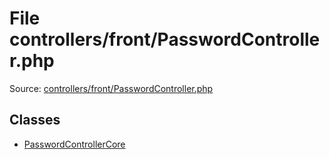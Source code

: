File controllers/front/PasswordController.php
=========

Source: [controllers/front/PasswordController.php](https://github.com/PrestaShop/PrestaShop/blob/1.6.0.6/controllers/front/PasswordController.php)


Classes
-------

* [PasswordControllerCore](class.PasswordControllerCore.md)

